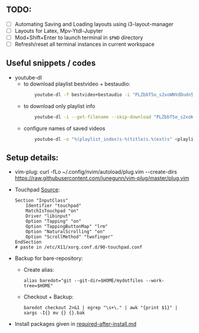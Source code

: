 ## TODO:
* [ ] Automating Saving and Loading layouts using i3-layout-manager
* [ ] Layouts for Latex, Mpv-Ytdl-Jupyter
* [ ] Mod+Shift+Enter to launch terminal in `$PWD` directory
* [ ] Refresh/reset all terminal instances in current workspace

## Useful snippets / codes
* youtube-dl
    - to download playlist bestvideo + bestaudio:
        ```sh
            youtube-dl -f bestvideo+bestaudio -i "PLZbbT5o_s2xoWNVdDudn51XM8lOuZ_Njv"
        ```
    - to download only playlist info
        ```sh
            youtube-dl -i --get-filename --skip-download "PLZbbT5o_s2xoWNVdDudn51XM8lOuZ_Njv" >> courselist.md
        ```
    - configure names of saved videos
        ```sh
            youtube-dl -o "%(playlist_index)s-%(title)s.%(ext)s" <playlist_link>
        ```

## Setup details:
* vim-plug:
    curl -fLo ~/.config/nvim/autoload/plug.vim  --create-dirs \
                https://raw.githubusercontent.com/junegunn/vim-plug/master/plug.vim
* Touchpad [Source](https://cravencode.com/post/essentials/enable-tap-to-click-in-i3wm):
    ```
    Section "InputClass"
        Identifier "touchpad"
        MatchIsTouchpad "on"
        Driver "libinput"
        Option "Tapping" "on"
        Option "TappingButtonMap" "lrm"
        Option "NaturalScrolling" "on"
        Option "ScrollMethod" "twofinger"
    EndSection
    # paste in /etc/X11/xorg.conf.d/90-touchpad.conf
    ```

* Backup for bare-repository:
    - Create alias:
        ```
        alias baredot="git --git-dir=$HOME/mydotfiles --work-tree=$HOME"
        ```
	- Checkout + Backup:
        ```
		baredot checkout 2>&1 | egrep "\s+\." | awk "{print $1}" | xargs -I{} mv {} {}.bak
        ```
* Install packages given in [required-after-install.md](mydotfiles/required-after-install.md)
